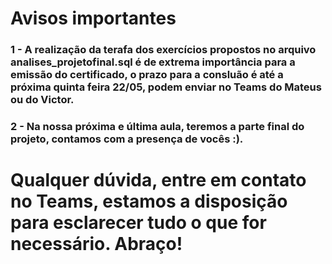 # Avisos importantes

### 1 - A realização da terafa dos exercícios propostos no arquivo analises_projetofinal.sql é de extrema importância para a emissão do certificado, o prazo para a consluão é até a próxima quinta feira 22/05, podem enviar no Teams do Mateus ou do Victor.

### 2 - Na nossa próxima e última aula, teremos a parte final do projeto, contamos com a presença de vocês :). 

# Qualquer dúvida, entre em contato no Teams, estamos a disposição para esclarecer tudo o que for necessário. Abraço!
